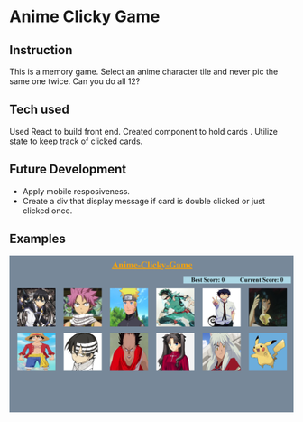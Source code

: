 # Anime Clicky Game

<h2> Instruction </h2>

This is a memory game. Select an anime character tile and never pic the same one twice. Can you do all 12? 

<h2> Tech used </h2>

Used React to build front end. Created component to hold cards . Utilize state to keep track of clicked cards. 

<h2> Future Development </h2>

* Apply mobile resposiveness.
* Create a div that display message if card is double clicked or just clicked once. 

<h2> Examples </h2>

<img src="./src/components/images/front.png">